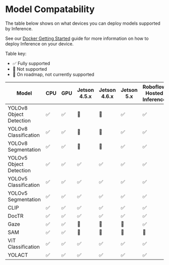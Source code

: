 # Model Compatability

The table below shows on what devices you can deploy models supported by Inference.

See our [Docker Getting Started](/quickstart/docker) guide for more information on how to deploy Inference on your device.

Table key:

- ✅ Fully supported
- 🚫 Not supported
- 🚧 On roadmap, not currently supported

| Model                  | CPU | GPU | Jetson 4.5.x | Jetson 4.6.x | Jetson 5.x | Roboflow Hosted Inference |
|------------------------|-----|-----|--------------|--------------|------------|---------------------------|
| YOLOv8 Object Detection| ✅   | ✅   | 🚫           | 🚫           | ✅         | ✅                        |
| YOLOv8 Classification  | ✅   | ✅   | 🚫           | 🚫           | ✅         | ✅                        |
| YOLOv8 Segmentation    | ✅   | ✅   | 🚫           | 🚫           | ✅         | ✅                        |
| YOLOv5 Object Detection| ✅   | ✅   | ✅           | ✅           | ✅         | ✅                        |
| YOLOv5 Classification  | ✅   | ✅   | ✅           | ✅           | ✅         | ✅                        |
| YOLOv5 Segmentation    | ✅   | ✅   | ✅           | ✅           | ✅         | ✅                        |
| CLIP                   | ✅   | ✅   | ✅           | ✅           | ✅         | ✅                        |
| DocTR                  | ✅   | ✅   | ✅           | ✅           | ✅         | ✅                        |
| Gaze                   | ✅   | ✅   | 🚫           | 🚫           | 🚫         | ✅                        |
| SAM                    | ✅   | ✅   | 🚫           | 🚫           | 🚫         | 🚫                       |
| ViT Classification     | ✅   | ✅   | ✅           | ✅           | ✅         | ✅                        |
| YOLACT                 | ✅   | ✅   | ✅           | ✅           | ✅         | ✅                        |
